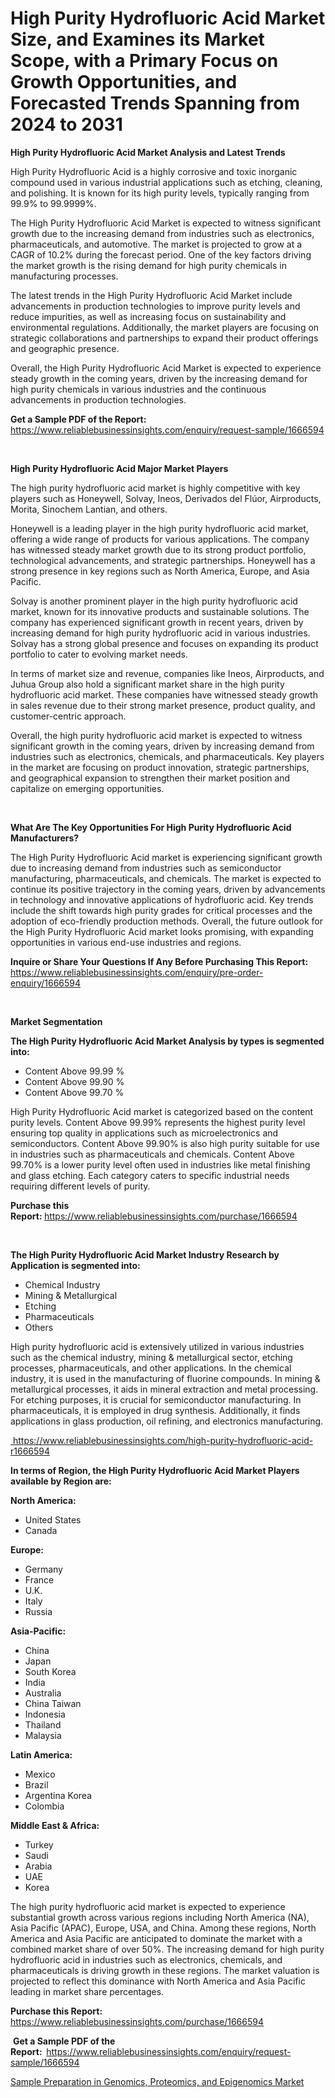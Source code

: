 <p><h1>High Purity Hydrofluoric Acid Market Size, and Examines its Market Scope, with a Primary Focus on Growth Opportunities, and Forecasted Trends Spanning from 2024 to 2031</h1></p><p><strong>High Purity Hydrofluoric Acid Market Analysis and Latest Trends</strong></p>
<p><p>High Purity Hydrofluoric Acid is a highly corrosive and toxic inorganic compound used in various industrial applications such as etching, cleaning, and polishing. It is known for its high purity levels, typically ranging from 99.9% to 99.9999%.</p><p>The High Purity Hydrofluoric Acid Market is expected to witness significant growth due to the increasing demand from industries such as electronics, pharmaceuticals, and automotive. The market is projected to grow at a CAGR of 10.2% during the forecast period. One of the key factors driving the market growth is the rising demand for high purity chemicals in manufacturing processes.</p><p>The latest trends in the High Purity Hydrofluoric Acid Market include advancements in production technologies to improve purity levels and reduce impurities, as well as increasing focus on sustainability and environmental regulations. Additionally, the market players are focusing on strategic collaborations and partnerships to expand their product offerings and geographic presence.</p><p>Overall, the High Purity Hydrofluoric Acid Market is expected to experience steady growth in the coming years, driven by the increasing demand for high purity chemicals in various industries and the continuous advancements in production technologies.</p></p>
<p><strong>Get a Sample PDF of the Report:&nbsp;</strong> <a href="https://www.reliablebusinessinsights.com/enquiry/request-sample/1666594">https://www.reliablebusinessinsights.com/enquiry/request-sample/1666594</a></p>
<p>&nbsp;</p>
<p><strong>High Purity Hydrofluoric Acid Major Market Players</strong></p>
<p><p>The high purity hydrofluoric acid market is highly competitive with key players such as Honeywell, Solvay, Ineos, Derivados del Flúor, Airproducts, Morita, Sinochem Lantian, and others. </p><p>Honeywell is a leading player in the high purity hydrofluoric acid market, offering a wide range of products for various applications. The company has witnessed steady market growth due to its strong product portfolio, technological advancements, and strategic partnerships. Honeywell has a strong presence in key regions such as North America, Europe, and Asia Pacific.</p><p>Solvay is another prominent player in the high purity hydrofluoric acid market, known for its innovative products and sustainable solutions. The company has experienced significant growth in recent years, driven by increasing demand for high purity hydrofluoric acid in various industries. Solvay has a strong global presence and focuses on expanding its product portfolio to cater to evolving market needs.</p><p>In terms of market size and revenue, companies like Ineos, Airproducts, and Juhua Group also hold a significant market share in the high purity hydrofluoric acid market. These companies have witnessed steady growth in sales revenue due to their strong market presence, product quality, and customer-centric approach.</p><p>Overall, the high purity hydrofluoric acid market is expected to witness significant growth in the coming years, driven by increasing demand from industries such as electronics, chemicals, and pharmaceuticals. Key players in the market are focusing on product innovation, strategic partnerships, and geographical expansion to strengthen their market position and capitalize on emerging opportunities.</p></p>
<p>&nbsp;</p>
<p><strong>What Are The Key Opportunities For High Purity Hydrofluoric Acid Manufacturers?</strong></p>
<p><p>The High Purity Hydrofluoric Acid market is experiencing significant growth due to increasing demand from industries such as semiconductor manufacturing, pharmaceuticals, and chemicals. The market is expected to continue its positive trajectory in the coming years, driven by advancements in technology and innovative applications of hydrofluoric acid. Key trends include the shift towards high purity grades for critical processes and the adoption of eco-friendly production methods. Overall, the future outlook for the High Purity Hydrofluoric Acid market looks promising, with expanding opportunities in various end-use industries and regions.</p></p>
<p><strong>Inquire or Share Your Questions If Any Before Purchasing This Report:</strong> <a href="https://www.reliablebusinessinsights.com/enquiry/pre-order-enquiry/1666594">https://www.reliablebusinessinsights.com/enquiry/pre-order-enquiry/1666594</a></p>
<p>&nbsp;</p>
<p><strong>Market Segmentation</strong></p>
<p><strong>The High Purity Hydrofluoric Acid Market Analysis by types is segmented into:</strong></p>
<p><ul><li>Content Above 99.99 %</li><li>Content Above 99.90 %</li><li>Content Above 99.70 %</li></ul></p>
<p><p>High Purity Hydrofluoric Acid market is categorized based on the content purity levels. Content Above 99.99% represents the highest purity level ensuring top quality in applications such as microelectronics and semiconductors. Content Above 99.90% is also high purity suitable for use in industries such as pharmaceuticals and chemicals. Content Above 99.70% is a lower purity level often used in industries like metal finishing and glass etching. Each category caters to specific industrial needs requiring different levels of purity.</p></p>
<p><strong>Purchase this Report:&nbsp;</strong><a href="https://www.reliablebusinessinsights.com/purchase/1666594">https://www.reliablebusinessinsights.com/purchase/1666594</a></p>
<p>&nbsp;</p>
<p><strong>The High Purity Hydrofluoric Acid Market Industry Research by Application is segmented into:</strong></p>
<p><ul><li>Chemical Industry</li><li>Mining & Metallurgical</li><li>Etching</li><li>Pharmaceuticals</li><li>Others</li></ul></p>
<p><p>High purity hydrofluoric acid is extensively utilized in various industries such as the chemical industry, mining & metallurgical sector, etching processes, pharmaceuticals, and other applications. In the chemical industry, it is used in the manufacturing of fluorine compounds. In mining & metallurgical processes, it aids in mineral extraction and metal processing. For etching purposes, it is crucial for semiconductor manufacturing. In pharmaceuticals, it is employed in drug synthesis. Additionally, it finds applications in glass production, oil refining, and electronics manufacturing.</p></p>
<p><a href="https://www.reliablebusinessinsights.com/high-purity-hydrofluoric-acid-r1666594">&nbsp;https://www.reliablebusinessinsights.com/high-purity-hydrofluoric-acid-r1666594</a></p>
<p><strong>In terms of Region, the High Purity Hydrofluoric Acid Market Players available by Region are:</strong></p>
<p>
    <p> <strong> North America: </strong>
        <ul>
            <li>United States</li>
            <li>Canada</li>
        </ul>
        </p> 
    <p> <strong> Europe: </strong>
        <ul>
            <li>Germany</li>
            <li>France</li>
            <li>U.K.</li>
            <li>Italy</li>
            <li>Russia</li>
        </ul>
        </p> 
    <p> <strong> Asia-Pacific: </strong>
        <ul>
            <li>China</li>
            <li>Japan</li>
            <li>South Korea</li>
            <li>India</li>
            <li>Australia</li>
            <li>China Taiwan</li>
            <li>Indonesia</li>
            <li>Thailand</li>
            <li>Malaysia</li>
        </ul>
        </p> 
    <p> <strong> Latin America: </strong>
        <ul>
            <li>Mexico</li>
            <li>Brazil</li>
            <li>Argentina Korea</li>
            <li>Colombia</li>
        </ul>
        </p> 
    <p> <strong> Middle East & Africa: </strong>
        <ul>
            <li>Turkey</li>
            <li>Saudi</li>
            <li>Arabia</li>
            <li>UAE</li>
            <li>Korea</li>
        </ul>
    </p>
    </p>
<p><p>The high purity hydrofluoric acid market is expected to experience substantial growth across various regions including North America (NA), Asia Pacific (APAC), Europe, USA, and China. Among these regions, North America and Asia Pacific are anticipated to dominate the market with a combined market share of over 50%. The increasing demand for high purity hydrofluoric acid in industries such as electronics, chemicals, and pharmaceuticals is driving growth in these regions. The market valuation is projected to reflect this dominance with North America and Asia Pacific leading in market share percentages.</p></p>
<p><strong>Purchase this Report: </strong><a href="https://www.reliablebusinessinsights.com/purchase/1666594">https://www.reliablebusinessinsights.com/purchase/1666594</a></p>
<p>&nbsp;<strong>Get a Sample PDF of the Report:&nbsp;&nbsp;</strong><a href="https://www.reliablebusinessinsights.com/enquiry/request-sample/1666594">https://www.reliablebusinessinsights.com/enquiry/request-sample/1666594</a></p>
<p><strong></strong></p>
<p><p><a href="https://github.com/YashRP12/Market-Research-Report-List-5/blob/main/sample-preparation-in-genomics-proteomics-and-epigenomics-market.md">Sample Preparation in Genomics, Proteomics, and Epigenomics Market</a></p></p>